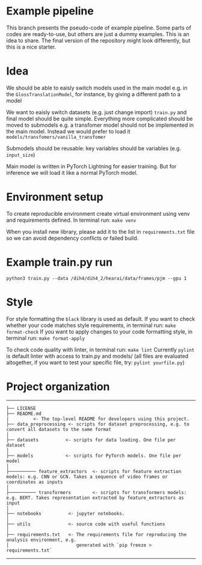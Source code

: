 # Example pipeline
This branch presents the pseudo-code of example pipeline.
Some parts of codes are ready-to-use, but others are just a dummy examples.
This is an idea to share. 
The final version of the repository might look differently, but this is a nice starter.

# Idea
We should be able to eaisly switch models used in the main model e.g. in the `GlossTranslationModel`, for instance, by giving a different path to a model

We want to eaisly switch datasets (e.g. just change import) `train.py` and final model should be quite simple. Everything more complicated should be moved to submodels e.g. a transfomer model should not be implemented in the main model. Instead we would prefer to load it `models/transfomers/vanilla_transfomer`

Submodels should be reusable: key variables should be variables (e.g. `input_size`)

Main model is written in PyTorch Lightning for easier training. But for inference we will load it like a normal PyTorch model.

# Environment setup

To create reproducible environment create virtual environment using venv and requirements defined.
In terminal run:
`make venv`

When you install new library, please add it to the list in `requirements.txt` file so we can avoid dependency conflicts or failed build.

# Example train.py run

`python3 train.py --data /dih4/dih4_2/hearai/data/frames/pjm --gpu 1`

# Style

For style formatting the `black` library is used as default.
If you want to check whether your code matches style requirements, in terminal run:
`make format-check`
If you want to apply changes to your code formatting style, in terminal run:
`make format-apply`

To check code quality with linter, in terminal run:
`make lint`
Currently `pylint` is default linter with access to train.py and models/ (all files are evaluated altogether, if you want to test your specific file, try: `pylint yourfile.py`)

# Project organization
------------

    ├── LICENSE
    ├── README.md
    |         <- The top-level README for developers using this project.
    ├── data_preprocessing <- scripts for dataset preprocessing, e.g. to convert all datasets to the same format
    │   
    ├── datasets          <- scripts for data loading. One file per dataset
    │
    ├── models            <- scripts for PyTorch models. One file per model
    │
    ├────────── feature_extractors  <- scripts for feature extraction models: e.g. CNN or GCN. Takes a sequence of video frames or coordinates as inputs
    │
    ├────────── transformers        <- scripts for transformers models: e.g. BERT. Takes representation extracted by feature_extractors as input
    │
    ├── notebooks          <- jupyter notebooks.
    │   
    ├── utils              <- source code with useful functions
    │
    ├── requirements.txt   <- The requirements file for reproducing the analysis environment, e.g.
    │                         generated with `pip freeze > requirements.txt`

------------

